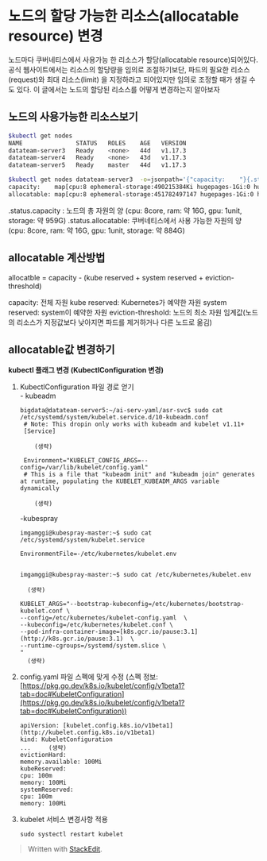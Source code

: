 # 노드의 할당 가능한 리소스(allocatable resource) 변경

노드마다 쿠버네티스에서 사용가능 한 리소스가 할당(allocatable resource)되어있다. 공식 웹사이트에서는 리소스의 할당량을 임의로 조절하기보단, 파드의 필요한 리소스(request)와 최대 리소스(limit) 을 지정하라고 되어있지만 임의로 조정할 때가 생길 수도 있다. 이 글에서는 노드의 할당된 리소스를 어떻게 변경하는지 알아보자


## 노드의 사용가능한 리소스보기
``` bash
$kubectl get nodes                           
NAME               STATUS   ROLES    AGE   VERSION
datateam-server3   Ready    <none>   44d   v1.17.3
datateam-server4   Ready    <none>   43d   v1.17.3
datateam-server5   Ready    master   44d   v1.17.3

$kubectl get nodes datateam-server3  -o=jsonpath='{"capacity:    "}{.status.capacity}{"\n"}{"allocatable: "}{.status.allocatable}'
capacity:    map[cpu:8 ephemeral-storage:490215384Ki hugepages-1Gi:0 hugepages-2Mi:0 memory:16299064Ki pods:110]
allocatable: map[cpu:8 ephemeral-storage:451782497147 hugepages-1Gi:0 hugepages-2Mi:0 memory:16196664Ki pods:110]%         
```
.status.capacity : 노드의 총 자원의 양 (cpu: 8core, ram: 약 16G, gpu: 1unit, storage: 약 959G)
.status.allocatable: 쿠버네티스에서 사용 가능한 자원의 양 (cpu: 8core, ram: 약 16G, gpu: 1unit, storage: 약 884G)

## allocatable 계산방법

allocatble = capacity - (kube reserved + system reserved + eviction-threshold)

capacity: 전체 자원
kube reserved: Kubernetes가 예약한 자원
system reserved: system이 예약한 자원
eviction-threshold:  노드의 최소 자원 임계값(노드의 리소스가 지정값보다 낮아지면 파드를 제거하거나 다른 노드로 옮김)

## allocatable값 변경하기 

**kubectl 플래그 변경 (KubectlConfiguration 변경)**
1.  KubectlConfiguration 파일 경로 얻기	 
	\- kubeadm
	```
	bigdata@datateam-server5:~/ai-serv-yaml/asr-svc$ sudo cat /etc/systemd/system/kubelet.service.d/10-kubeadm.conf  
	 # Note: This dropin only works with kubeadm and kubelet v1.11+  
	 [Service]
	 
	 	(생략)
	   
	 Environment="KUBELET_CONFIG_ARGS=--config=/var/lib/kubelet/config.yaml"  
	 # This is a file that "kubeadm init" and "kubeadm join" generates at runtime, populating the KUBELET_KUBEADM_ARGS variable dynamically
	 
	    (생략)
	```
	\-kubespray
	```
	imgamggi@kubespray-master:~$ sudo cat /etc/systemd/system/kubelet.service 
	   
	EnvironmentFile=-/etc/kubernetes/kubelet.env

	
	imgamggi@kubespray-master:~$ sudo cat /etc/kubernetes/kubelet.env

	  (생략)
	  
	KUBELET_ARGS="--bootstrap-kubeconfig=/etc/kubernetes/bootstrap-kubelet.conf \  
	--config=/etc/kubernetes/kubelet-config.yaml  \  
	--kubeconfig=/etc/kubernetes/kubelet.conf \  
	--pod-infra-container-image=[k8s.gcr.io/pause:3.1](http://k8s.gcr.io/pause:3.1)  \  
	--runtime-cgroups=/systemd/system.slice \
	"
	  (생략)
	```
	
	
2. 	config.yaml 파일 스펙에 맞게 수정 (스펙 정보: [https://pkg.go.dev/k8s.io/kubelet/config/v1beta1?tab=doc#KubeletConfiguration](https://pkg.go.dev/k8s.io/kubelet/config/v1beta1?tab=doc#KubeletConfiguration))
	 ```
	 apiVersion: [kubelet.config.k8s.io/v1beta1](http://kubelet.config.k8s.io/v1beta1)  
	 kind: KubeletConfiguration  
	 ...     (생략)  
	 evictionHard:  
	 memory.available: 100Mi  
	 kubeReserved:  
	 cpu: 100m  
	 memory: 100Mi  
	 systemReserved:  
	 cpu: 100m  
	 memory: 100Mi
	 ```


3.  kubelet 서비스 변경사항 적용
	 ```
	 sudo systectl restart kubelet
	 ```


> Written with [StackEdit](https://stackedit.io/).
